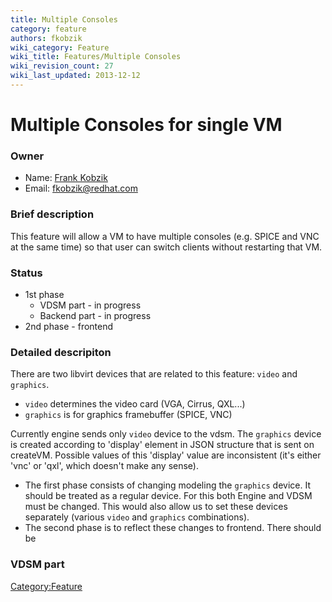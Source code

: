 ```yaml
---
title: Multiple Consoles
category: feature
authors: fkobzik
wiki_category: Feature
wiki_title: Features/Multiple Consoles
wiki_revision_count: 27
wiki_last_updated: 2013-12-12
---
```


# Multiple Consoles for single VM

### Owner

*   Name: [Frank Kobzik](User:Fkobzik)
*   Email: <fkobzik@redhat.com>

### Brief description

This feature will allow a VM to have multiple consoles (e.g. SPICE and VNC at the same time) so that user can switch clients without restarting that VM.

### Status

*   1st phase
    -   VDSM part - in progress
    -   Backend part - in progress
*   2nd phase - frontend

### Detailed descripiton

There are two libvirt devices that are related to this feature: `video` and `graphics`.

*   `video` determines the video card (VGA, Cirrus, QXL...)
*   `graphics` is for graphics framebuffer (SPICE, VNC)

Currently engine sends only `video` device to the vdsm. The `graphics` device is created according to 'display' element in JSON structure that is sent on createVM. Possible values of this 'display' value are inconsistent (it's either 'vnc' or 'qxl', which doesn't make any sense).

*   The first phase consists of changing modeling the `graphics` device. It should be treated as a regular device. For this both Engine and VDSM must be changed. This would also allow us to set these devices separately (various `video` and `graphics` combinations).
*   The second phase is to reflect these changes to frontend. There should be

### VDSM part

<Category:Feature>
